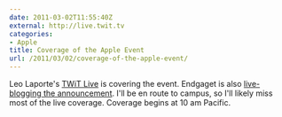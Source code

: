 ```yaml
---
date: 2011-03-02T11:55:40Z
external: http://live.twit.tv
categories:
- Apple
title: Coverage of the Apple Event
url: /2011/03/02/coverage-of-the-apple-event/
---
```


Leo Laporte's <a href="http://live.twit.tv">TWiT Live</a> is covering the event. Endgaget is also <a href="http://www.engadget.com/2011/03/02/live-from-apples-ipad-2-event/">live-blogging the announcement</a>. I'll be en route to campus, so I'll likely miss most of the live coverage. Coverage begins at 10 am Pacific.
